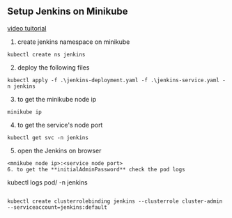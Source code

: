 ## Setup Jenkins on Minikube

[video tuitorial](https://youtu.be/_r-C_FFDLmU?si=zoS_TsLdihggc7Ir)

1. create jenkins namespace on minikube
```
kubectl create ns jenkins
```

2. deploy the following files
```
kubectl apply -f .\jenkins-deployment.yaml -f .\jenkins-service.yaml -n jenkins
```
3. to get the minikube node ip
```
minikube ip
```
4. to get the service's node port
```
kubectl get svc -n jenkins
```
5. open the Jenkins on browser
```
<mnikube node ip>:<service node port>
6. to get the **initialAdminPassword** check the pod logs
```
kubectl logs pod/<pod name> -n jenkins
```

kubectl create clusterrolebinding jenkins --clusterrole cluster-admin --serviceaccount=jenkins:default